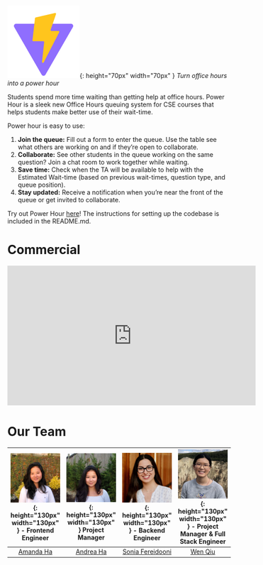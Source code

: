 ![logo](img/Logo.png){: height="70px" width="70px" } *Turn office hours into a power hour*

Students spend more time waiting than getting help at office hours. Power Hour is a sleek new Office Hours queuing system for CSE courses that helps students make better use of their wait-time.

Power hour is easy to use:
1. **Join the queue:** Fill out a form to enter the queue. Use the table see what others are working on and if they’re open to collaborate.
2. **Collaborate:** See other students in the queue working on the same question? Join a chat room to work together while waiting.
3. **Save time:** Check when the TA will be available to help with the Estimated Wait-time (based on previous wait-times, question type, and queue position).
4. **Stay updated:** Receive a notification when you’re near the front of the queue or get invited to collaborate.

Try out Power Hour [here](https://www.google.com/url?q=https://github.com/UWSocialComputing/power-hour-code&sa=D&source=editors&ust=1685779044617837&usg=AOvVaw0OgG4CNYT4T-noK86p1Cl9)! The instructions for setting up the codebase is included in the README.md.

# Commercial

<iframe width="560" height="315" src="https://www.youtube.com/embed/Vi6E1rMFe0I" title="YouTube video player" frameborder="0" allow="accelerometer; autoplay; clipboard-write; encrypted-media; gyroscope; picture-in-picture; web-share" allowfullscreen></iframe>

# Our Team

| ![Amanda profile](img/AmandaProfile.jpg){: height="130px" width="130px" } - Frontend Engineer|![Andrea profile](img/AndreaProfile.jpg){: height="130px" width="130px" } Project Manager|![Sonia profile](img/SoniaProfile.png){: height="130px" width="130px" } - Backend Engineer | ![Wen profile](img/WenProfile.jpg){: height="130px" width="130px" } - Project Manager & Full Stack Engineer
|     :--:    |     :--:    |        :--:        |    :--:   |
| <a href="https://www.linkedin.com/in/amandakha/" target="_blank">Amanda Ha</a> | <a href="https://www.linkedin.com/in/andreakha/" target="_blank">Andrea Ha</a> | <a href="https://www.linkedin.com/in/fereidooni/" target="_blank">Sonia Fereidooni</a> | <a href="https://www.linkedin.com/in/wen-qiu/" target="_blank">Wen Qiu</a> |
